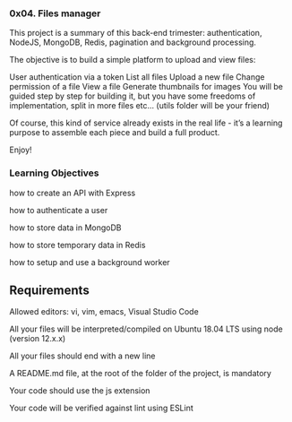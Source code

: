 ### 0x04. Files manager

This project is a summary of this back-end trimester: authentication, NodeJS, MongoDB, Redis, pagination and background processing.

The objective is to build a simple platform to upload and view files:

User authentication via a token
List all files
Upload a new file
Change permission of a file
View a file
Generate thumbnails for images
You will be guided step by step for building it, but you have some freedoms of implementation, split in more files etc… (utils folder will be your friend)

Of course, this kind of service already exists in the real life - it’s a learning purpose to assemble each piece and build a full product.

Enjoy!

### Learning Objectives

how to create an API with Express

how to authenticate a user

how to store data in MongoDB

how to store temporary data in Redis

how to setup and use a background worker

## Requirements

Allowed editors: vi, vim, emacs, Visual Studio Code

All your files will be interpreted/compiled on Ubuntu 18.04 LTS using node (version 12.x.x)

All your files should end with a new line

A README.md file, at the root of the folder of the project, is mandatory

Your code should use the js extension

Your code will be verified against lint using ESLint